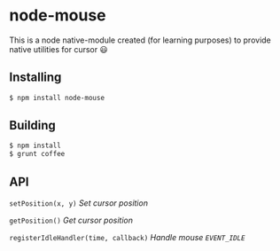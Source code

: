 # node-mouse
This is a node native-module created (for learning purposes) to provide native utilities for cursor :smiley:

## Installing
```bash
$ npm install node-mouse
```

## Building
```bash
$ npm install
$ grunt coffee
```

## API
``setPosition(x, y)`` *Set cursor position*

``getPosition()`` *Get cursor position*

``registerIdleHandler(time, callback)`` *Handle mouse ``EVENT_IDLE``*
